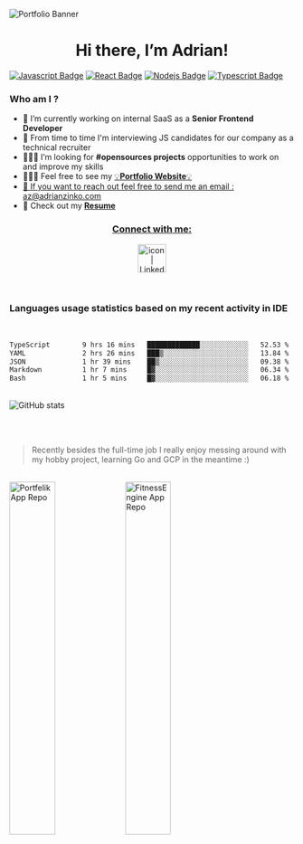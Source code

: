 ![Portfolio Banner](https://azinko.s3.eu-central-1.amazonaws.com/banner.png)

<h1 align="center">
  Hi there, I’m Adrian!
</h1>

 [![Javascript Badge](https://img.shields.io/badge/-Javascript-F0DB4F?style=for-the-badge&labelColor=black&logo=javascript&logoColor=F0DB4F)](#) [![React Badge](https://img.shields.io/badge/-React-61DBFB?style=for-the-badge&labelColor=black&logo=react&logoColor=61DBFB)](#) [![Nodejs Badge](https://img.shields.io/badge/-Nodejs-3C873A?style=for-the-badge&labelColor=black&logo=node.js&logoColor=3C873A)](#) [![Typescript Badge](https://img.shields.io/badge/-Typescript-007acc?style=for-the-badge&labelColor=black&logo=typescript&logoColor=007acc)](#)

<h3 align="left">Who am I ?</h3>

- 👀 I’m currently working on internal SaaS as a **Senior Frontend Developer**
- :newspaper: From time to time I'm interviewing JS candidates for our company as a technical recruiter
- 👨🏻‍💻 I’m looking for **#opensources projects** opportunities to work on and improve my skills
- 👷🏻‍♂️ Feel free to see my <a href="https://adrianzinko.com" target="_blank">:bulb:**Portfolio Website**:bulb:
- 📨 If you want to reach out feel free to send me an email : <a href="mailto:az@adrianzinko.com">az@adrianzinko.com</a>
- :paperclip: Check out my <a href="https://career-az.s3.eu-north-1.amazonaws.com/CV_ADRIAN_ZINKO.pdf" target="_blank">**Resume**

<h3 align="center">Connect with me:</h3>
 
<p align="center" >
<a href="https://www.linkedin.com/in/adrian-zinko/" target="_blank"><img src="https://user-images.githubusercontent.com/61510923/155706452-ceb6a5a7-89e7-43ef-8239-f7dc23c68586.png" alt="icon | LinkedIn" width="50px"/>
</a>
</p>

<br />

<h3>Languages usage statistics based on my recent activity in IDE</h3>

<br />

<!--START_SECTION:waka-->

```txt
TypeScript        9 hrs 16 mins   █████████████░░░░░░░░░░░░   52.53 %
YAML              2 hrs 26 mins   ███▒░░░░░░░░░░░░░░░░░░░░░   13.84 %
JSON              1 hr 39 mins    ██▒░░░░░░░░░░░░░░░░░░░░░░   09.38 %
Markdown          1 hr 7 mins     █▓░░░░░░░░░░░░░░░░░░░░░░░   06.34 %
Bash              1 hr 5 mins     █▓░░░░░░░░░░░░░░░░░░░░░░░   06.18 %
```

<!--END_SECTION:waka-->

<br />


<img src="https://github-readme-stats.vercel.app/api?username=adrianghub&show_icons=true&theme=dracula&count_private=true" alt="GitHub stats">

<br /><br />

> Recently besides the full-time job I really enjoy messing around with my hobby project, learning Go and GCP in the meantime :)

<br />

<div>
  <a href="https://github.com/adrianghub/portfelik">
    <img width="40%" align="left" src="https://github-readme-stats.vercel.app/api/pin/?username=adrianghub&repo=portfelik" alt="Portfelik App Repo" />
  </a>
  <a href="https://github.com/adrianghub/fitness-engine">
    <img width="40%" align="left" src="https://github-readme-stats.vercel.app/api/pin/?username=adrianghub&repo=fitness-engine" alt="FitnessEngine App Repo" />
  </a>
</div>

<br /><br /><br />
